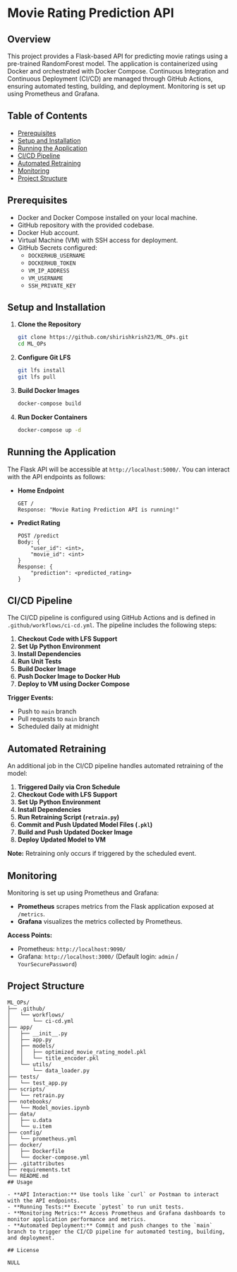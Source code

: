 # Movie Rating Prediction API

## Overview

This project provides a Flask-based API for predicting movie ratings using a pre-trained RandomForest model. The application is containerized using Docker and orchestrated with Docker Compose. Continuous Integration and Continuous Deployment (CI/CD) are managed through GitHub Actions, ensuring automated testing, building, and deployment. Monitoring is set up using Prometheus and Grafana.

## Table of Contents

- [Prerequisites](#prerequisites)
- [Setup and Installation](#setup-and-installation)
- [Running the Application](#running-the-application)
- [CI/CD Pipeline](#cicd-pipeline)
- [Automated Retraining](#automated-retraining)
- [Monitoring](#monitoring)
- [Project Structure](#project-structure)

## Prerequisites

- Docker and Docker Compose installed on your local machine.
- GitHub repository with the provided codebase.
- Docker Hub account.
- Virtual Machine (VM) with SSH access for deployment.
- GitHub Secrets configured:
  - `DOCKERHUB_USERNAME`
  - `DOCKERHUB_TOKEN`
  - `VM_IP_ADDRESS`
  - `VM_USERNAME`
  - `SSH_PRIVATE_KEY`

## Setup and Installation

1. **Clone the Repository**
    ```bash
    git clone https://github.com/shirishkrish23/ML_OPs.git
    cd ML_OPs
    ```

2. **Configure Git LFS**
    ```bash
    git lfs install
    git lfs pull
    ```

3. **Build Docker Images**
    ```bash
    docker-compose build
    ```

4. **Run Docker Containers**
    ```bash
    docker-compose up -d
    ```

## Running the Application

The Flask API will be accessible at `http://localhost:5000/`. You can interact with the API endpoints as follows:

- **Home Endpoint**
    ```
    GET /
    Response: "Movie Rating Prediction API is running!"
    ```

- **Predict Rating**
    ```
    POST /predict
    Body: {
        "user_id": <int>,
        "movie_id": <int>
    }
    Response: {
        "prediction": <predicted_rating>
    }
    ```

## CI/CD Pipeline

The CI/CD pipeline is configured using GitHub Actions and is defined in `.github/workflows/ci-cd.yml`. The pipeline includes the following steps:

1. **Checkout Code with LFS Support**
2. **Set Up Python Environment**
3. **Install Dependencies**
4. **Run Unit Tests**
5. **Build Docker Image**
6. **Push Docker Image to Docker Hub**
7. **Deploy to VM using Docker Compose**

**Trigger Events:**
- Push to `main` branch
- Pull requests to `main` branch
- Scheduled daily at midnight

## Automated Retraining

An additional job in the CI/CD pipeline handles automated retraining of the model:

1. **Triggered Daily via Cron Schedule**
2. **Checkout Code with LFS Support**
3. **Set Up Python Environment**
4. **Install Dependencies**
5. **Run Retraining Script (`retrain.py`)**
6. **Commit and Push Updated Model Files (`.pkl`)**
7. **Build and Push Updated Docker Image**
8. **Deploy Updated Model to VM**

**Note:** Retraining only occurs if triggered by the scheduled event.

## Monitoring

Monitoring is set up using Prometheus and Grafana:

- **Prometheus** scrapes metrics from the Flask application exposed at `/metrics`.
- **Grafana** visualizes the metrics collected by Prometheus.

**Access Points:**
- Prometheus: `http://localhost:9090/`
- Grafana: `http://localhost:3000/` (Default login: `admin` / `YourSecurePassword`)

## Project Structure
```plaintext
ML_OPs/
├── .github/
│   └── workflows/
│       └── ci-cd.yml
├── app/
│   ├── __init__.py
│   ├── app.py
│   ├── models/
│   │   ├── optimized_movie_rating_model.pkl
│   │   └── title_encoder.pkl
│   └── utils/
│       └── data_loader.py
├── tests/
│   └── test_app.py
├── scripts/
│   └── retrain.py
├── notebooks/
│   └── Model_movies.ipynb
├── data/
│   ├── u.data
│   └── u.item
├── config/
│   └── prometheus.yml
├── docker/
│   ├── Dockerfile
│   └── docker-compose.yml
├── .gitattributes
├── requirements.txt
└── README.md
## Usage

- **API Interaction:** Use tools like `curl` or Postman to interact with the API endpoints.
- **Running Tests:** Execute `pytest` to run unit tests.
- **Monitoring Metrics:** Access Prometheus and Grafana dashboards to monitor application performance and metrics.
- **Automated Deployment:** Commit and push changes to the `main` branch to trigger the CI/CD pipeline for automated testing, building, and deployment.

## License

NULL
